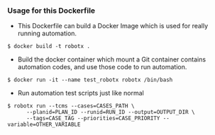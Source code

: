 ### Usage for this Dockerfile

- This Dockerfile can build a Docker Image which is used for really running automation.

```
$ docker build -t robotx .
```

- Build the docker container which mount a Git container contains automation codes, and use those code to run automation.

```
$ docker run -it --name test_robotx robotx /bin/bash
```

- Run automation test scripts just like normal

```
$ robotx run --tcms --cases=CASES_PATH \
      --planid=PLAN_ID --runid=RUN_ID --output=OUTPUT_DIR \
      --tags=CASE_TAG --priorities=CASE_PRIORITY --variable=OTHER_VARIABLE
```
